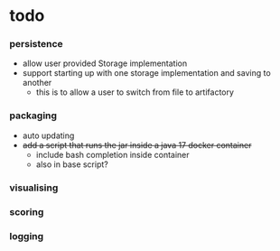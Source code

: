 # todo

### persistence
- allow user provided Storage implementation
- support starting up with one storage implementation and saving to another
  - this is to allow a user to switch from file to artifactory

### packaging
- auto updating
- ~~add a script that runs the jar inside a java 17 docker container~~
  - include bash completion inside container
  - also in base script?

### visualising

### scoring

### logging